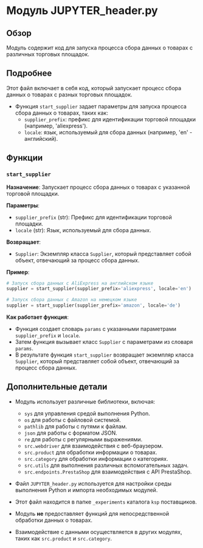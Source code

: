 # Модуль JUPYTER_header.py

## Обзор

Модуль содержит код для запуска процесса сбора данных о товарах с различных торговых площадок. 

## Подробнее

Этот файл включает в себя код, который запускает процесс сбора данных о товарах с разных торговых площадок.

- Функция `start_supplier` задает параметры для запуска процесса сбора данных о товарах, таких как:
    - `supplier_prefix`: префикс для идентификации торговой площадки (например, 'aliexpress').
    - `locale`: язык, используемый для сбора данных (например, 'en' - английский).


## Функции

### `start_supplier`

**Назначение**: Запускает процесс сбора данных о товарах с указанной торговой площадки.

**Параметры**:
- `supplier_prefix` (str): Префикс для идентификации торговой площадки. 
- `locale` (str): Язык, используемый для сбора данных.

**Возвращает**:
- `Supplier`: Экземпляр класса `Supplier`, который представляет собой объект, отвечающий за процесс сбора данных.

**Пример**:
```python
# Запуск сбора данных с AliExpress на английском языке
supplier = start_supplier(supplier_prefix='aliexpress', locale='en')

# Запуск сбора данных с Amazon на немецком языке
supplier = start_supplier(supplier_prefix='amazon', locale='de')
```

**Как работает функция**:
- Функция создает словарь `params` с указанными параметрами `supplier_prefix` и `locale`.
- Затем функция вызывает класс `Supplier` с параметрами из словаря `params`. 
- В результате функция `start_supplier` возвращает экземпляр класса `Supplier`, который представляет собой объект, отвечающий за процесс сбора данных.

##  Дополнительные детали

- Модуль использует различные библиотеки, включая:
    - `sys` для управления средой выполнения Python.
    - `os` для работы с файловой системой.
    - `pathlib` для работы с путями к файлам.
    - `json` для работы с форматом JSON.
    - `re` для работы с регулярными выражениями.
    - `src.webdriver` для взаимодействия с веб-браузером.
    - `src.product` для обработки информации о товарах.
    - `src.category` для обработки информации о категориях.
    - `src.utils` для выполнения различных вспомогательных задач.
    - `src.endpoints.PrestaShop` для взаимодействия с API PrestaShop.

- Файл `JUPYTER_header.py` используется для настройки среды выполнения Python и импорта необходимых модулей.

- Этот файл находится в папке `_experiments` каталога `ksp` поставщиков.

- Модуль **не** предоставляет функций для непосредственной обработки данных о товарах. 
- Взаимодействие с данными осуществляется в других модулях, таких как `src.product` и `src.category`.